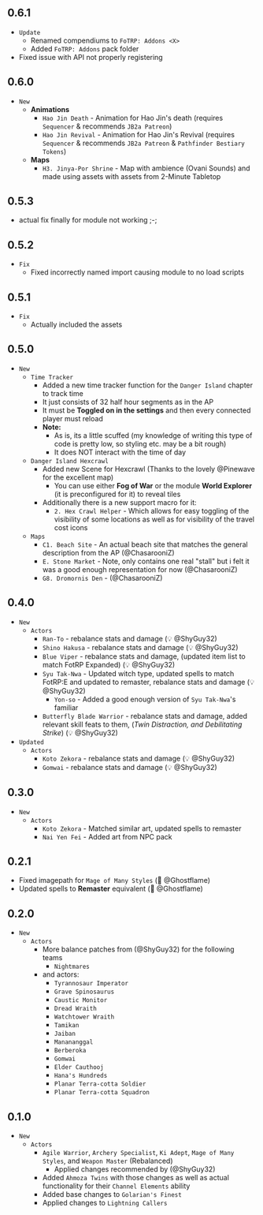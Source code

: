 ## 0.6.1

- `Update`
  - Renamed compendiums to `FoTRP: Addons <X>`
  - Added `FoTRP: Addons` pack folder
- Fixed issue with API not properly registering

## 0.6.0

- `New`
  - **Animations**
    - `Hao Jin Death` - Animation for Hao Jin's death (requires `Sequencer` & recommends `JB2a Patreon`)
    - `Hao Jin Revival` - Animation for Hao Jin's Revival (requires `Sequencer` & recommends `JB2a Patreon` & `Pathfinder Bestiary Tokens`)
  - **Maps**
    - `H3. Jinya-Por Shrine` - Map with ambience (Ovani Sounds) and made using assets with assets from 2-Minute Tabletop

## 0.5.3

- actual fix finally for module not working ;-;

## 0.5.2

- `Fix`
  - Fixed incorrectly named import causing module to no load scripts

## 0.5.1

- `Fix`
  - Actually included the assets

## 0.5.0

- `New`
  - `Time Tracker`
    - Added a new time tracker function for the `Danger Island` chapter to track time
    - It just consists of 32 half hour segments as in the AP
    - It must be **Toggled on in the settings** and then every connected player must reload
    - **Note:**
      - As is, its a little scuffed (my knowledge of writing this type of code is pretty low, so styling etc. may be a bit rough)
      - It does NOT interact with the time of day
  - `Danger Island Hexcrawl`
    - Added new Scene for Hexcrawl (Thanks to the lovely @Pinewave for the excellent map)
      - You can use either **Fog of War** or the module **World Explorer** (it is preconfigured for it) to reveal tiles
    - Additionally there is a new support macro for it:
      - `2. Hex Crawl Helper` - Which allows for easy toggling of the visibility of some locations as well as for visibility of the travel cost icons
  - `Maps`
    - `C1. Beach Site` - An actual beach site that matches the general description from the AP (@ChasarooniZ)
    - `E. Stone Market` - Note, only contains one real "stall" but i felt it was a good enough representation for now (@ChasarooniZ)
    - `G8. Dromornis Den` - (@ChasarooniZ)

## 0.4.0

- `New`
  - `Actors`
    - `Ran-To` - rebalance stats and damage (💡 @ShyGuy32)
    - `Shino Hakusa` - rebalance stats and damage (💡 @ShyGuy32)
    - `Blue Viper` - rebalance stats and damage, (updated item list to match FotRP Expanded) (💡 @ShyGuy32)
    - `Syu Tak-Nwa` - Updated witch type, updated spells to match FotRP:E and updated to remaster, rebalance stats and damage (💡 @ShyGuy32)
      - `Yon-so` - Added a good enough version of `Syu Tak-Nwa`'s familiar
    - `Butterfly Blade Warrior` - rebalance stats and damage, added relevant skill feats to them, (_Twin Distraction, and Debilitating Strike_) (💡 @ShyGuy32)
- `Updated`
  - `Actors`
    - `Koto Zekora` - rebalance stats and damage (💡 @ShyGuy32)
    - `Gomwai` - rebalance stats and damage (💡 @ShyGuy32)

## 0.3.0

- `New`
  - `Actors`
    - `Koto Zekora` - Matched similar art, updated spells to remaster
    - `Nai Yen Fei` - Added art from NPC pack

## 0.2.1

- Fixed imagepath for `Mage of Many Styles` (🐛 @Ghostflame)
- Updated spells to **Remaster** equivalent (🐛 @Ghostflame)

## 0.2.0

- `New`
  - `Actors`
    - More balance patches from (@ShyGuy32) for the following teams
      - `Nightmares`
    - and actors:
      - `Tyrannosaur Imperator`
      - `Grave Spinosaurus`
      - `Caustic Monitor`
      - `Dread Wraith`
      - `Watchtower Wraith`
      - `Tamikan`
      - `Jaiban`
      - `Manananggal`
      - `Berberoka`
      - `Gomwai`
      - `Elder Cauthooj`
      - `Hana's Hundreds`
      - `Planar Terra-cotta Soldier`
      - `Planar Terra-cotta Squadron`

## 0.1.0

- `New`
  - `Actors`
    - `Agile Warrior`, `Archery Specialist`, `Ki Adept`, `Mage of Many Styles`, and `Weapon Master` (Rebalanced)
      - Applied changes recommended by (@ShyGuy32)
    - Added `Ahmoza Twins` with those changes as well as actual functionality for their `Channel Elements` ability
    - Added base changes to `Golarian's Finest`
    - Applied changes to `Lightning Callers`
